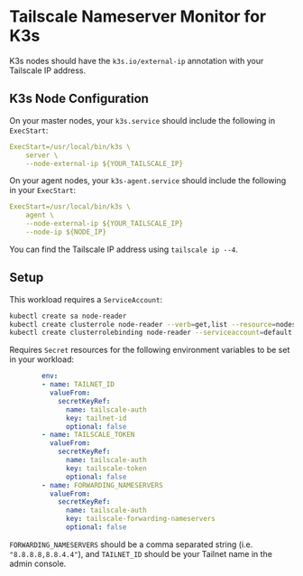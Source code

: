 # Tailscale Nameserver Monitor for K3s

K3s nodes should have the `k3s.io/external-ip` annotation with your Tailscale IP address.

## K3s Node Configuration

On your master nodes, your `k3s.service` should include the following in `ExecStart`:

```yaml
ExecStart=/usr/local/bin/k3s \
    server \
    --node-external-ip ${YOUR_TAILSCALE_IP}
```

On your agent nodes, your `k3s-agent.service` should include the following in your `ExecStart`:

```yaml
ExecStart=/usr/local/bin/k3s \
    agent \
    --node-external-ip ${YOUR_TAILSCALE_IP}
    --node-ip ${NODE_IP}
```

You can find the Tailscale IP address using `tailscale ip --4`. 

## Setup

This workload requires a `ServiceAccount`:

```bash
kubectl create sa node-reader
kubectl create clusterrole node-reader --verb=get,list --resource=nodes
kubectl create clusterrolebinding node-reader --serviceaccount=default:node-reader --clusterrole=node-reader
```

Requires `Secret` resources for the following environment variables to be set in your workload:

```yaml
        env:
        - name: TAILNET_ID
          valueFrom:
            secretKeyRef:
              name: tailscale-auth
              key: tailnet-id
              optional: false
        - name: TAILSCALE_TOKEN
          valueFrom:
            secretKeyRef:
              name: tailscale-auth
              key: tailscale-token
              optional: false
        - name: FORWARDING_NAMESERVERS
          valueFrom:
            secretKeyRef:
              name: tailscale-auth
              key: tailscale-forwarding-nameservers
              optional: false
```

`FORWARDING_NAMESERVERS` should be a comma separated string (i.e. `"8.8.8.8,8.8.4.4"`), and `TAILNET_ID` should be your Tailnet name in the admin console.